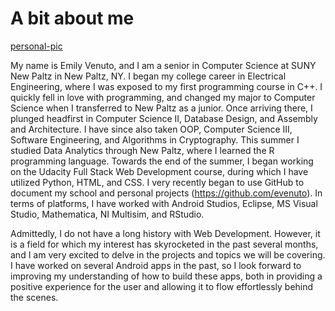 # A bit about me

[personal-pic](https://user-images.githubusercontent.com/19398390/29977437-5575f73c-8f0b-11e7-99d4-90e1379afc1b.png)

My name is Emily Venuto, and I am a senior in Computer Science at SUNY New Paltz in New Paltz, NY. I began my college career in Electrical Engineering, where I was exposed to my first programming course in C++. I quickly fell in love with programming, and changed my major to Computer Science when I transferred to New Paltz as a junior. Once arriving there, I plunged headfirst in Computer Science II, Database Design, and Assembly and Architecture. I have since also taken OOP, Computer Science III, Software Engineering, and Algorithms in Cryptography. This summer I studied Data Analytics through New Paltz, where I learned the R programming language. Towards the end of the summer, I began working on the Udacity Full Stack Web Development course, during which I have utilized Python, HTML, and CSS. I very recently began to use GitHub to document my school and personal projects (https://github.com/evenuto). In terms of platforms, I have worked with Android Studios, Eclipse, MS Visual Studio, Mathematica, NI Multisim, and RStudio.

Admittedly, I do not have a long history with Web Development. However, it is a field for which my interest has skyrocketed in the past several months, and I am very excited to delve in the projects and topics we will be covering. I have worked on several Android apps in the past, so I look forward to improving my understanding of how to build these apps, both in providing a positive experience for the user and allowing it to flow effortlessly behind the scenes. 
